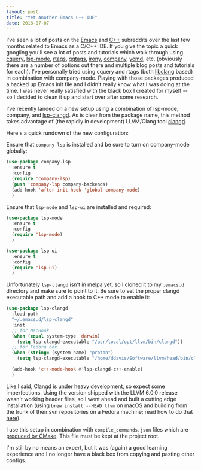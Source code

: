 ```yaml
---
layout: post
title: "Yet Another Emacs C++ IDE"
date: 2018-07-07
---
```


I've seen a lot of posts on the
[Emacs](https://old.reddit.com/r/emacs) and
[C++](https://old.reddit.com/cpp) subreddits over the last few months
related to Emacs as a C/C++ IDE. If you give the topic a quick
googling you'll see a lot of posts and tutorials which walk through
using [cquery](https://github.com/cquery-project/cquery),
[lsp-mode](https://github.com/emacs-lsp/lsp-mode),
[rtags](https://github.com/Andersbakken/rtags),
[ggtags](https://github.com/leoliu/ggtags),
[irony](https://github.com/Sarcasm/irony-mode),
[company](http://company-mode.github.io/),
[ycmd](https://github.com/abingham/emacs-ycmd), etc. (obviously there
are a number of options out there and multiple blog posts and
tutorials for each). I've personally tried using cquery and rtags
(both
[libclang](https://github.com/llvm-mirror/clang/tree/master/tools/libclang)
based) in combination with company-mode. Playing with those packages
produced a hacked up Emacs init file and I didn't really know what I
was doing at the time. I was never really satisfied with the black box
I created for myself -- so I decided to clean it up and start over
after some research.

I've recently landed on a new setup using a combination of lsp-mode,
company, and [lsp-clangd](https://github.com/emacs-lsp/lsp-clangd). As
is clear from the package name, this method takes advantage of (the
rapidly in development) LLVM/Clang tool
[clangd](https://github.com/llvm-mirror/clang-tools-extra/tree/master/clangd).

Here's a quick rundown of the new configuration:

Ensure that `company-lsp` is installed and be sure to turn on
company-mode globally:

```lisp
(use-package company-lsp
  :ensure t
  :config
  (require 'company-lsp)
  (push 'company-lsp company-backends)
  (add-hook 'after-init-hook 'global-company-mode)
  )
```

Ensure that `lsp-mode` and `lsp-ui` are installed and required:

```lisp
(use-package lsp-mode
  :ensure t
  :config
  (require 'lsp-mode)
  )

(use-package lsp-ui
  :ensure t
  :config
  (require 'lsp-ui)
  )
```

Unfortunately `lsp-clangd` isn't in melpa yet, so I cloned it to my
`.emacs.d` directory and make sure to point to it. Be sure to set the
proper clangd executable path and add a hook to C++ mode to enable it:

```lisp
(use-package lsp-clangd
  :load-path
  "~/.emacs.d/lsp-clangd"
  :init
  ;; for MacBook
  (when (equal system-type 'darwin)
    (setq lsp-clangd-executable "/usr/local/opt/llvm/bin/clangd"))
  ;; for Fedora box
  (when (string= (system-name) "proton")
    (setq lsp-clangd-executable "/home/ddavis/Software/llvm/head/bin/clangd"))

  (add-hook 'c++-mode-hook #'lsp-clangd-c++-enable)
  )
```

Like I said, Clangd is under heavy development, so expect some
imperfections. Using the version shipped with the LLVM 6.0.0 release
wasn't working header files, so I went ahead and built a cutting edge
installation (using `brew install --HEAD llvm` on macOS and building
from the trunk of their svn repositories on a Fedora machine; read
how to do that [here](http://clang.llvm.org/get_started.html)).

I use this setup in combination with `compile_commands.json` files
which are [produced by
CMake](https://cmake.org/cmake/help/latest/variable/CMAKE_EXPORT_COMPILE_COMMANDS.html). This
file must be kept at the project root.

I'm still by no means an expert, but it was (again) a good learning
experience and I no longer have a black box from copying and pasting
other configs.
